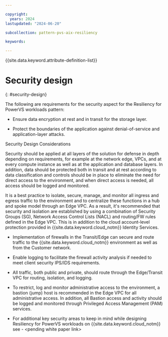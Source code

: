 ```yaml
---

copyright:
  years: 2024
lastupdated: "2024-06-20"

subcollection: pattern-pvs-aix-resiliency

keywords:

---
```


{{site.data.keyword.attribute-definition-list}}

# Security design
{: #security-design}


The following are requirements for the security aspect for the Resiliency for PowerVS workloads pattern:

-   Ensure data encryption at rest and in transit for the storage layer.

-   Protect the boundaries of the application against denial-of-service and application-layer attacks.

Security Design Considerations

Security should be applied at all layers of the solution for defense in depth depending on requirements, for example at the network edge, VPCs, and at every compute instance as well as at the application and database layers. In addition, data should be protected both in transit and at rest according to data classification and controls should be in place to eliminate the need for direct access to the environment, and when direct access is needed, all access should be logged and monitored.

It is a best practice to isolate, secure, manage, and monitor all ingress and egress traffic to the environment and to centralize these functions in a hub and spoke model through an Edge VPC. As a result, it's recommended that security and isolation are established by using a combination of Security Groups (SG), Network Access Control Lists (NACL) and routing/FW rules defined in the Edge VPC. This is in addition to the cloud account-level protection provided in {{site.data.keyword.cloud_notm}} Identity Services.

-   Implementation of firewalls in the Transit/Edge can secure and route traffic to the {{site.data.keyword.cloud_notm}} environment as well as from the Customer network.

-   Enable logging to facilitate the firewall activity analysis if needed to meet client security IPS/IDS requirements.

-   All traffic, both public and private, should route through the Edge/Transit VPC for routing, isolation, and logging.

-   To restrict, log and monitor administrative access to the environment, a bastion (jump) host is recommended in the Edge VPC for all administrative access. In addition, all Bastion access and activity should be logged and monitored through Privileged Access Management (PAM) services.

-   For additional key security areas to keep in mind while designing Resiliency for PowerVS workloads on {{site.data.keyword.cloud_notm}} see - \<pending white paper link\>
